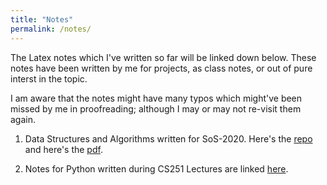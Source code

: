 ```yaml
---
title: "Notes"
permalink: /notes/
---
```


The Latex notes which I've written so far will be linked down below. These notes have been written by me for projects, as class notes, or out of pure interst in the topic.

I am aware that the notes might have many typos which might've been missed by me in proofreading; although I may or may not re-visit them again.

1) Data Structures and Algorithms written for SoS-2020. Here's the [repo](https://github.com/AkashCherukuri/Data-Structures-and-Algorithms) and here's the [pdf](https://github.com/AkashCherukuri/Data-Structures-and-Algorithms/blob/master/SoS_Report.pdf). 

2) Notes for Python written during CS251 Lectures are linked [here](https://AkashCherukuri.github.io/notes/cs251py).